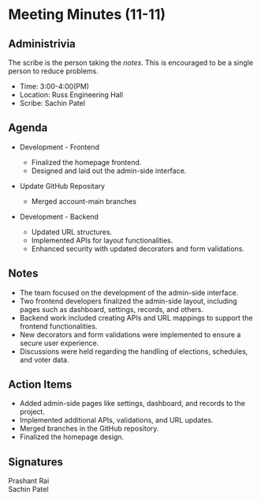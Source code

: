 
# Meeting Minutes (11-11)

## Administrivia
The scribe is the person taking the _notes_. This is encouraged to be a single person to reduce problems.
* Time: 3:00-4:00(PM)
* Location: Russ Engineering Hall
* Scribe: Sachin Patel  

## Agenda
* Development - Frontend
  * Finalized the homepage frontend.
  * Designed and laid out the admin-side interface.

* Update GitHub Repositary
  * Merged account-main branches 

* Development - Backend
  * Updated URL structures.
  * Implemented APIs for layout functionalities.
  * Enhanced security with updated decorators and form validations.


## Notes
* The team focused on the development of the admin-side interface.
* Two frontend developers finalized the admin-side layout, including pages such as dashboard, settings, records, and others.
* Backend work included creating APIs and URL mappings to support the frontend functionalities.
* New decorators and form validations were implemented to ensure a secure user experience.
* Discussions were held regarding the handling of elections, schedules, and voter data.


## Action Items
* Added admin-side pages like settings, dashboard, and records to the project.
* Implemented additional APIs, validations, and URL updates.
* Merged branches in the GitHub repository.
* Finalized the homepage design.

## Signatures
Prashant Rai  
Sachin Patel  
